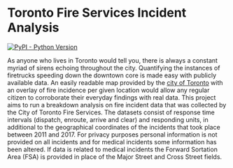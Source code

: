 # Toronto Fire Services Incident Analysis
[![PyPI - Python Version](https://img.shields.io/badge/python-3.6-blue)](https://pypi.org/project/apache-airflow/)

As anyone who lives in Toronto would tell you, there is always a constant myriad of sirens echoing throughout the city. Quantifying the instances of firetrucks speeding down the downtown core is made easy with publicly available data. An easily readable map provided by the [city of Toronto](https://open.toronto.ca/dataset/fire-services-basic-incident-details/) with an overlay of fire incidence per given location would allow any regular citizen to corroborate their everyday findings with real data. 
This project aims to run a breakdown analysis on fire incident data that was collected by the City of Toronto Fire Services. The datasets consist of response time intervals (dispatch, enroute, arrive and clear) and responding units, in additional to the geographical coordinates of the incidents that took place between 2011 and 2017. For privacy purposes personal information is not provided on all incidents and for medical incidents some information has been altered. If data is related to medical incidents the Forward Sortation Area (FSA) is provided in place of the Major Street and Cross Street fields. 
